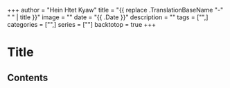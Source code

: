 +++
author = "Hein Htet Kyaw"
title = "{{ replace .TranslationBaseName "-" " " | title }}"
image = ""
date = "{{ .Date }}"
description = ""
tags = ["",]
categories = ["",]
series = [""]
backtotop = true
+++

# Title

<!--more-->

## Contents